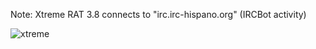 Note: Xtreme RAT 3.8 connects to "irc.irc-hispano.org" (IRCBot activity)   

![xtreme](https://github.com/yuankong666/Ultimate-RAT-Collection/assets/128066597/67154e25-4c64-4cf1-bda1-33cbc53227d2)
